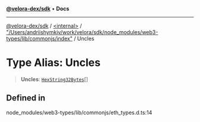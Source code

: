 [**@velora-dex/sdk**](../../../../README.md) • **Docs**

***

[@velora-dex/sdk](../../../../globals.md) / [\<internal\>](../../../README.md) / ["/Users/andriishymkiv/work/velora/sdk/node\_modules/web3-types/lib/commonjs/index"](../README.md) / Uncles

# Type Alias: Uncles

> **Uncles**: [`HexString32Bytes`](../../../type-aliases/HexString32Bytes.md)[]

## Defined in

node\_modules/web3-types/lib/commonjs/eth\_types.d.ts:14
